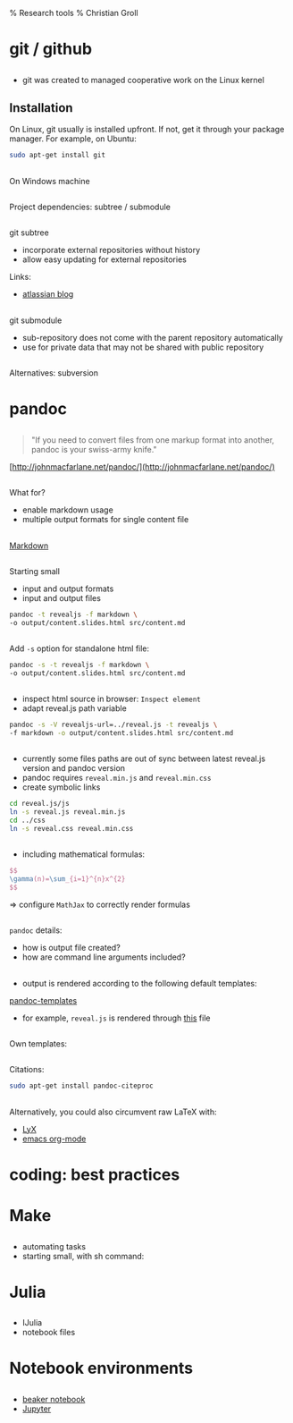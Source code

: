 % Research tools
% Christian Groll

# git / github

##

- git was created to managed cooperative work on the Linux kernel

## Installation

On Linux, git usually is installed upfront. If not, get it through
your package manager. For example, on Ubuntu:

````sh
sudo apt-get install git
````

## 

On Windows machine

## 

Project dependencies: subtree / submodule

##

git subtree

- incorporate external repositories without history
- allow easy updating for external repositories

Links:
- [atlassian blog](http://blogs.atlassian.com/2013/05/alternatives-to-git-submodule-git-subtree/)

##
git submodule

- sub-repository does not come with the parent repository
  automatically
- use for private data that may not be shared with public repository



##

Alternatives:
subversion 

# pandoc

##

> "If you need to convert files from one markup format into another,
> pandoc is your swiss-army knife."


[http://johnmacfarlane.net/pandoc/](http://johnmacfarlane.net/pandoc/)

## 

What for?

- enable markdown usage
- multiple output formats for single content file

##

[Markdown](http://daringfireball.net/projects/markdown/)

##

Starting small

- input and output formats
- input and output files

````sh
pandoc -t revealjs -f markdown \
-o output/content.slides.html src/content.md
````
##

Add `-s` option for standalone html file:

````sh
pandoc -s -t revealjs -f markdown \
-o output/content.slides.html src/content.md
````

##

- inspect html source in browser: `Inspect element`
- adapt reveal.js path variable
````sh
pandoc -s -V revealjs-url=../reveal.js -t revealjs \
-f markdown -o output/content.slides.html src/content.md
````

##

- currently some files paths are out of sync between latest reveal.js
  version and pandoc version
- pandoc requires `reveal.min.js` and `reveal.min.css`
- create symbolic links
````sh
cd reveal.js/js
ln -s reveal.js reveal.min.js 
cd ../css
ln -s reveal.css reveal.min.css 
````

## 

- including mathematical formulas:

````latex
$$
\gamma(n)=\sum_{i=1}^{n}x^{2}
$$
````
⇒ configure `MathJax` to correctly render formulas

## 

`pandoc` details:

- how is output file created?
- how are command line arguments included?

##

- output is rendered according to the following default templates:

[pandoc-templates](https://github.com/jgm/pandoc-templates)

- for example, `reveal.js` is rendered through
  [this](https://github.com/jgm/pandoc-templates/blob/master/default.revealjs) file

##

Own templates:

##

Citations:

````sh
sudo apt-get install pandoc-citeproc
````

##

Alternatively, you could also circumvent raw LaTeX with:

- [LyX](www.lyx.org)
- [emacs org-mode](http://orgmode.org/)

# coding: best practices

# Make

##
- automating tasks
- starting small, with sh command:

# Julia

##
- IJulia
- notebook files

# Notebook environments

##
- [beaker notebook](http://beakernotebook.com/)
- [Jupyter](http://jupyter.org/)

